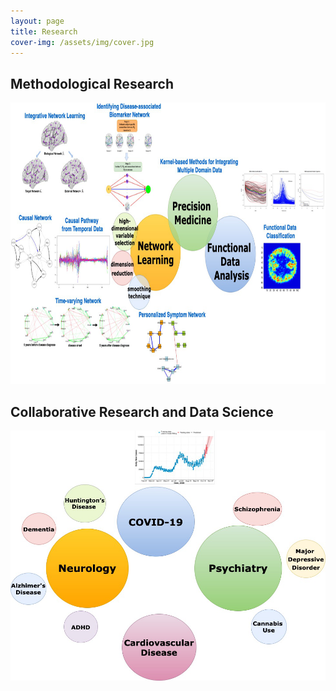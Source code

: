 ```yaml
---
layout: page
title: Research
cover-img: /assets/img/cover.jpg
---
```




## Methodological Research 
<img src="/assets/img/method_projects.png" width = "1000" height = "450">


## Collaborative Research and Data Science
<img src="/assets/img/applied_projects.png" width = "650" height = "400">

